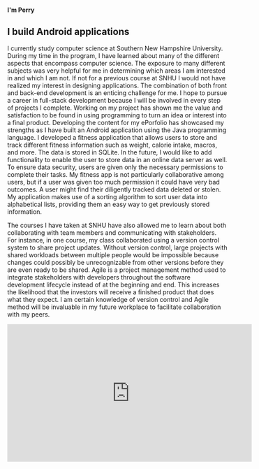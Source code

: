 #### I'm Perry
## I build Android applications

I currently study computer science at Southern New Hampshire University. During my time in the program, I have learned about many of the different aspects that encompass computer science. The exposure to many different subjects was very helpful for me in determining which areas I am interested in and which I am not. If not for a previous course at SNHU I would not have realized my interest in designing applications.  The combination of both front and back-end development is an enticing challenge for me.  I hope to pursue a career in full-stack development because I will be involved in every step of projects I complete. Working on my project has shown me the value and satisfaction to be found in using programming to turn an idea or interest into a final product.
Developing the content for my ePorfolio has showcased my strengths as I have built an Android application using the Java programming language.  I developed a fitness application that allows users to store and track different fitness information such as weight, calorie intake, macros, and more. The data is stored in SQLite. In the future, I would like to add functionality to enable the user to store data in an online data server as well. To ensure data security, users are given only the necessary permissions to complete their tasks. My fitness app is not particularly collaborative among users, but if a user was given too much permission it could have very bad outcomes. A user might find their diligently tracked data deleted or stolen. My application makes use of a sorting algorithm to sort user data into alphabetical lists, providing them an easy way to get previously stored information.

The courses I have taken at SNHU have also allowed me to learn about both collaborating with team members and communicating with stakeholders. For instance, in one course, my class collaborated using a version control system to share project updates. Without version control, large projects with shared workloads between multiple people would be impossible because changes could possibly be unrecognizable from other versions before they are even ready to be shared. Agile is a project management method used to integrate stakeholders with developers throughout the software development lifecycle instead of at the beginning and end.  This increases the likelihood that the investors will receive a finished product that does what they expect. I am certain knowledge of version control and Agile method will be invaluable in my future workplace to facilitate collaboration with my peers.

<iframe width="560" height="315" src="https://www.youtube.com/embed/js-9ILXXGbw" title="YouTube video player" frameborder="0" allow="accelerometer; autoplay; clipboard-write; encrypted-media; gyroscope; picture-in-picture" allowfullscreen></iframe>
